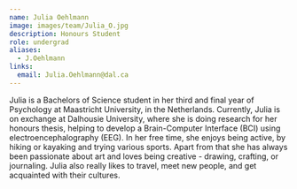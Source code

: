 ```yaml
---
name: Julia Oehlmann
image: images/team/Julia_O.jpg
description: Honours Student
role: undergrad
aliases:
  - J.Oehlmann
links:
  email: Julia.Oehlmann@dal.ca
---
```


Julia is a Bachelors of Science student in her third and final year of Psychology at Maastricht University, in the Netherlands. Currently, Julia is on exchange at Dalhousie University, where she is doing research for her honours thesis, helping to develop a Brain-Computer Interface (BCI) using electroencephalography (EEG). In her free time, she enjoys being active, by hiking or kayaking and trying various sports. Apart from that she has always been passionate about art and loves being creative - drawing, crafting, or journaling. Julia also really likes to travel, meet new people, and get acquainted with their cultures.
